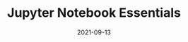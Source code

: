 ---
title: "Jupyter Notebook Essentials"
collection: teaching
type: "Grad/Undergrad Hands-on Workshop"
permalink: 'https://emmanuelgonz.github.io/files/acic_2021_jupyter_notebook_essentials.ipynb'
link: 'https://colab.research.google.com/drive/1uLs2-p_uaW8db1SKtXsla9zwcZy_6f-q?usp=sharing'
venue: "University of Arizona, Applied Concepts in Cyberinfrastructure"
date: 2021-09-13
location: "Tucson, AZ, USA"
---